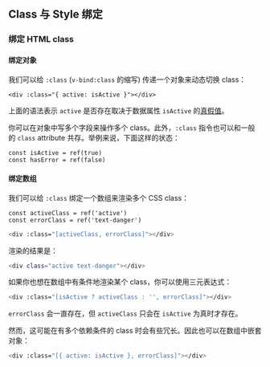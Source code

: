## Class 与 Style 绑定

### 绑定 HTML class

#### 绑定对象

我们可以给 `:class` (`v-bind:class` 的缩写) 传递一个对象来动态切换 class：

```vue
<div :class="{ active: isActive }"></div>
```

上面的语法表示 `active` 是否存在取决于数据属性 `isActive` 的[真假值](https://developer.mozilla.org/en-US/docs/Glossary/Truthy)。

你可以在对象中写多个字段来操作多个 class。此外，`:class` 指令也可以和一般的 `class` attribute 共存。举例来说，下面这样的状态：

```vue	
const isActive = ref(true)
const hasError = ref(false)
```

#### 绑定数组

我们可以给 `:class` 绑定一个数组来渲染多个 CSS class：

```vue
const activeClass = ref('active')
const errorClass = ref('text-danger')
```

```bash
<div :class="[activeClass, errorClass]"></div>
```

渲染的结果是：

```bash
<div class="active text-danger"></div>
```

如果你也想在数组中有条件地渲染某个 class，你可以使用三元表达式：

```bash
<div :class="[isActive ? activeClass : '', errorClass]"></div>
```

`errorClass` 会一直存在，但 `activeClass` 只会在 `isActive` 为真时才存在。

然而，这可能在有多个依赖条件的 class 时会有些冗长。因此也可以在数组中嵌套对象：

```bash
<div :class="[{ active: isActive }, errorClass]"></div>
```

